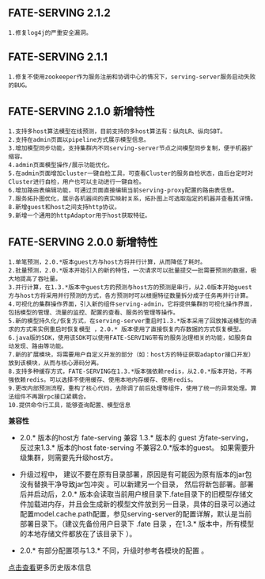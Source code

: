 ## FATE-SERVING 2.1.2
```text
1.修复log4j的严重安全漏洞。
```

## FATE-SERVING 2.1.1 
```text
1.修复不使用zookeeper作为服务注册和协调中心的情况下，serving-server服务启动失败的BUG。
```

## FATE-SERVING 2.1.0 新增特性
```text
1.支持多host算法模型在线预测，目前支持的多host算法有：纵向LR、纵向SBT。
2.支持在admin页面以pipeline方式展示模型信息。
3.增加模型同步功能，支持集群内不同serving-server节点之间模型同步复制，便于机器扩缩容。
4.admin页面模型操作/展示功能优化。
5.在admin页面增加cluster一键自检工具，可查看Cluster的服务自检状态，由后台定时对Cluster进行自检，用户也可以主动进行一键自检。
6.增加路由表编辑功能，可通过页面直接编辑当前serving-proxy配置的路由表信息。
7.服务拓扑图优化，展示各机器间的真实映射关系，拓扑图上可选取指定的机器并查看其详情。
8.新增guest和host之间支持http协议。
9.新增一个通用的httpAdaptor用于host获取特征。
```
 
## FATE-SERVING 2.0.0 新增特性
 
```text
1.单笔预测，2.0.*版本guest方与host方将并行计算，从而降低了耗时。    
2.批量预测，2.0.*版本开始引入的新的特性，一次请求可以批量提交一批需要预测的数据，极大地提高了吞吐量。  
3.并行计算，在1.3.*版本中guest方的预测与host方的预测是串行，从2.0版本开始guest方与host方将采用并行预测的方式，各方预测时可以根据特征数量拆分成子任务再并行计算。  
4.可视化的集群操作界面，引入新的组件serving-admin，它将提供集群的可视化操作界面，包括模型的管理、流量的监控、配置的查看、服务的管理等操作。   
5.新的模型持久化/恢复方式，在serving-server重启时1.3.*版本采用了回放推送模型的请求的方式来实例重启时恢复模型 ，2.0.* 版本使用了直接恢复内存数据的方式恢复模型。  
6.java版的SDK，使用该SDK可以使用FATE-SERVING带有的服务治理相关的功能，如服务自动发现、路由等功能。   
7.新的扩展模块，将需要用户自定义开发的部分（如：host方的特征获取adaptor接口开发）放到该模块，从而与核心源码分离。 
8.支持多种缓存方式，FATE-SERVING在1.3.*版本强依赖redis，从2.0.*版本开始，不再强依赖redis。可以选择不使用缓存、使用本地内存缓存、使用redis。   
9.更改内部预测流程，重构了核心代码，去除调了前后处理等组件，使用了统一的异常处理。算法组件不再跟rpc接口紧耦合。  
10.提供命令行工具，能够查询配置、模型信息
```

**兼容性**     

* 2.0.* 版本的host方 fate-serving 兼容 1.3.* 版本的 guest 方fate-serving，反过来1.3.* 版本的host fate-serving 不兼容2.0.*版本的guest。 如果需要升级集群，则需要先升级host方。

* 升级过程中， 建议不要在原有目录部署，原因是有可能因为原有版本的jar包没有替换干净导致jar包冲突 。可以新建另一个目录， 然后将新包部署。部署后并启动后，2.0.* 版本会读取当前用户根目录下.fate目录下的旧模型存储文件加载进内存，并且会生成新的模型文件放到另一目录，具体的目录可以通过配置model.cache.path配置，参见serving-server的配置详解，默认是当前部署目录下。（建议先备份用户目录下 .fate 目录 ，在1.3.* 版本中，所有模型的本地存储文件都放在了该目录下 ）。

* 2.0.* 有部分配置项与1.3.* 不同，升级时参考各模块的配置 。

[点击查看](https://github.com/FederatedAI/FATE-Serving/blob/master/RELEASE.md)更多历史版本信息
